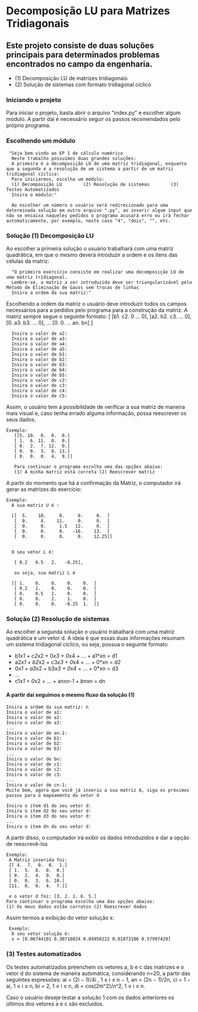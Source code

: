 # Decomposição LU para Matrizes Tridiagonais
## Este projeto consiste de duas soluções principais para determinados problemas encontrados no campo da engenharia.
- (1) Decomposição LU de matrizes tridiagonais 
- (2) Solução de sistemas com formato tridiagonal cíclico

### Iniciando o projeto
   Para iniciar o projeto, basta abrir o arquivo "index.py" e escolher algum módulo. A partir daí é necessário seguir os 
   passos recomendados pelo próprio programa.

### Escolhendo um módulo
     "Seja bem vindo ao EP 1 de cálculo numérico
      Neste trabalho possuímos duas grandes soluções:
      A primeira é a decomposição LU de uma matriz tridiagonal, enquanto que a segunda é a resolução de um sistema a partir de um matriz tridiagonal cíclica:
      Para iniciarmos, escolha um módulo:
      (1) Decomposição LU        (2) Resolução de sistemas        (3) Testes Automatizados
      Insira o módulo:"
      
      Ao escolher um número o usuário será redirecionado para uma determinada solução em outro arquivo ".py", ao inserir algum input que não se encaixa naqueles pedidos o programa acusará erro ou irá fechar automaticamente, por exemplo, neste caso "4", "dois", "", etc.
      
### Solução (1) Decomposição LU
Ao escolher a primeira solução o usuário trabalhará com uma matriz quadrática, em que o mesmo deverá introduzir a ordem e os itens das células da matriz:

      "O primeiro exercício consiste em realizar uma decomposição LU de uma matriz tridiagonal.
      Lembre-se, a matriz a ser introduzida deve ser triangularizável pelo Método de Eliminação de Gauss sem trocas de linhas
      Insira a ordem da sua matriz:"
      
Escolhendo a ordem da matriz o usuário deve introduzir todos os campos necessários para a pedidos pelo programa para a construção da matriz. A matriz sempre segue o seguinte formato:
[
 [b1.   c2.    0     ...   0],
 [a2.   b2.    c3.   ...   0],
 [0.    a3.    b3.   ...   0],
 ...
 [0.    0.     ...    an.  bn]
]

      Insira o valor de a2:
      Insira o valor de a3:
      Insira o valor de a4:
      Insira o valor de a5:
      Insira o valor de b1:
      Insira o valor de b2:
      Insira o valor de b3:
      Insira o valor de b4:
      Insira o valor de b5:
      Insira o valor de c2:
      Insira o valor de c3:
      Insira o valor de c4:
      Insira o valor de c5:
 Assim, o usuário tem a possibilidade de verificar a sua matriz de maneira mais visual e, caso tenha errado alguma informação, possa reescrever os seus dados.
      
    Exemplo:      
       [[5. 10.  0.  0.  0.]
       [ 1.  6. 11.  0.  0.]
       [ 0.  2.  7. 12.  0.]
       [ 0.  0.  3.  8. 13.]
       [ 0.  0.  0.  4.  9.]]
       
       Para continuar o programa escolha uma das opções abaixo:
       (1) A minha matriz está correta (2) Reescrever matriz
 
 A partir do momento que há a confirmação da Matriz, o computador irá gerar as matrizes do exercício:
 
    Exemplo:
      A sua matriz U é :

      [[  5.    10.     0.     0.     0.  ]
       [  0.     4.    11.     0.     0.  ]
       [  0.     0.     1.5   12.     0.  ]
       [  0.     0.     0.   -16.    13.  ]
       [  0.     0.     0.     0.    12.25]]


      O seu vetor L é:

       [ 0.2   0.5   2.   -0.25],

       ou seja, sua matriz L é

      [[ 1.    0.    0.    0.    0.  ]
       [ 0.2   1.    0.    0.    0.  ]
       [ 0.    0.5   1.    0.    0.  ]
       [ 0.    0.    2.    1.    0.  ]
       [ 0.    0.    0.   -0.25  1.  ]]

### Solução (2) Resolução de sistemas
Ao escolher a segunda solução o usuário trabalhará com uma matriz quadrática e um vetor d. A ideia é que essas duas informações resumam um sistema tridiagonal cíclico, ou seja, possua o seguinte formato
 - b1*x1 + c2*x2 + 0*x3 + 0*x4 + ... + a1*xn = d1
 - a2*x1 + b2*x2 + c3*x3 + 0*x4 + ... + 0*xn = d2
 - 0*x1 + a3*x2 + b3*x3 + 0*x4 + ... + 0*xn = d3
 - ...
 - c1*x1 + 0*x2  +   ...   + an*xn-1 + bn*xn = dn

#### A partir dai seguimos o mesmo fluxo da solução (1)
    Insira a ordem da sua matriz: n
    Insira o valor de a1:
    Insira o valor de a2:
    Insira o valor de a3:
    ...
    Insira o valor de an-1:
    Insira o valor de b1:
    Insira o valor de b2:
    Insira o valor de b3:
    ...
    Insira o valor de bn:
    Insira o valor de c1:
    Insira o valor de c2:
    Insira o valor de c3:
    ...
    Insira o valor de cn-1:
    Muito bem, agora que você já inseriu a sua matriz A, siga os próximos passos para o mapeamento do vetor d

    Insira o item d1 do seu vetor d: 
    Insira o item d2 do seu vetor d: 
    Insira o item d3 do seu vetor d: 
    ...
    Insira o item dn do seu vetor d:
A partir disso, o computador irá exibir os dados introduzidos e dar a opção de reescrevê-los
    
    Exemplo: 
     A Matriz inserida foi:
     [[ 4.  7.  0.  0.  1.]
     [ 1.  5.  8.  0.  0.]
     [ 0.  2.  4.  9.  0.]
     [ 0.  0.  3.  6. 10.]
     [11.  0.  0.  4.  7.]]

     e o vetor d foi: [3. 2. 1. 6. 5.]
    Para continuar o programa escolha uma das opções abaixo:
    (1) Os meus dados estão corretos (2) Reescrever dados
Assim termos a exibição do vetor solução x:
     
     Exemplo:
      O seu vetor solução é:
      x = [0.06744101 0.30718024 0.04958222 0.01873106 0.57997429]
      
### (3) Testes automatizados
Os testes automatizados preenchem os vetores a, b e c das matrizes e o vetor d do sistema de maneira automática, considerando n=20, a partir das seguintes expressões:
ai = (2i − 1)/4i , 1 ≤ i ≤ n − 1, an = (2n − 1)/2n,
ci = 1 − ai, 1 ≤ i ≤ n,
bi = 2, 1 ≤ i ≤ n,
di = cos(2πi^2)/n^2, 1 ≤ i ≤ n.

Caso o usuário deseje testar a solução 1 com os dados anteriores os últimos dos vetores a e c são excluidos.

